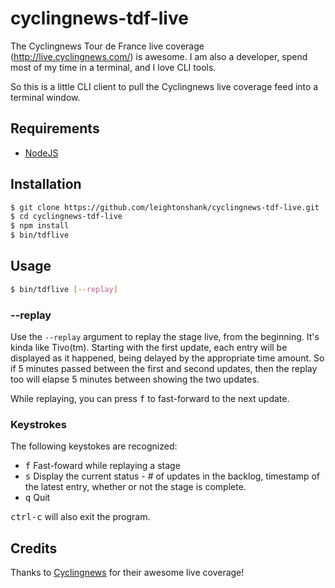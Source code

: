 # cyclingnews-tdf-live
The Cyclingnews Tour de France live coverage (http://live.cyclingnews.com/) is awesome.  I am also a developer,
spend most of my time in a terminal, and I love CLI tools.

So this is a little CLI client to pull the Cyclingnews live coverage feed into a terminal window.

## Requirements

- [NodeJS](https://nodejs.org/)

## Installation
```bash
$ git clone https://github.com/leightonshank/cyclingnews-tdf-live.git
$ cd cyclingnews-tdf-live
$ npm install
$ bin/tdflive
```

## Usage
```bash
$ bin/tdflive [--replay]
```

### --replay
Use the `--replay` argument to replay the stage live, from the beginning.  It's kinda like Tivo(tm).
Starting with the first update, each entry will be displayed as it happened, being delayed by the
appropriate time amount.  So if 5 minutes passed between the first and second updates, then the
replay too will elapse 5 minutes between showing the two updates.

While replaying, you can press <kbd>f</kbd> to fast-forward to the next update.

### Keystrokes
The following keystokes are recognized:

- <kbd>f</kbd> Fast-foward while replaying a stage
- <kbd>s</kbd> Display the current status - # of updates in the backlog, timestamp of the latest entry,
  whether or not the stage is complete.
- <kbd>q</kbd> Quit

<kbd>ctrl-c</kbd> will also exit the program.

## Credits
Thanks to [Cyclingnews](http://www.cyclingnews.com/) for their awesome live coverage!
